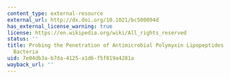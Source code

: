 ```yaml
---
content_type: external-resource
external_url: http://dx.doi.org/10.1021/bc500094d
has_external_license_warning: true
license: https://en.wikipedia.org/wiki/All_rights_reserved
status: ''
title: Probing the Penetration of Antimicrobial Polymyxin Lipopeptides into Gram-negative
  Bacteria
uid: 7e04db3a-b7da-4125-a1d6-f5f819a4281a
wayback_url: ''
---
```

